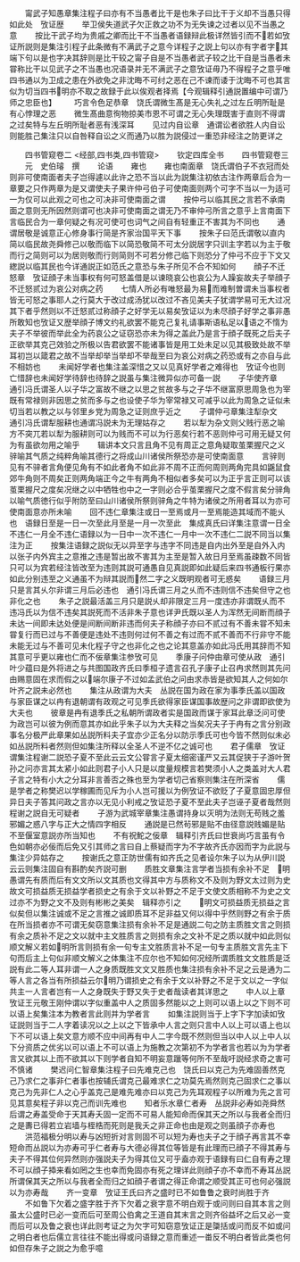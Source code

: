 <!-- { "loadSidebar": true } -->
　　甯武子知愚章集注程子曰亦有不当愚者比干是也朱子曰比干于义却不当愚只得如此处　攷证歴
　　举卫侯失道武子欠正救之功不为无失谏之过者以见不当愚之意
　　按比干武子均为贵戚之卿而比干不当愚者语録辩此极详然皆引而不若如攷证所説则是集注引程子此条微有不满武子之意今详程子之説上句以亦有字者字其端下句以是也字决其辞则是比干较之甯子自是不当愚者武子较之比干自是当愚者未甞称比干以见武子之不当愚也况语录并无不满武子之意攷证毋乃不得程子之意乎唯四书通以为卫成之患在外欲免之非沈晦不可纣之恶在己不谏而诿于沈晦不可也其言似为切当四书明亦不取之故録于此以俟观者择焉【今观辑释引通説置编中可谓乃师之忠臣也】
　　巧言令色足恭章　饶氏谓微生髙是无心失礼之过左丘明所耻是有心悖理之恶
　　微生髙曲意徇物掠美市恩不可谓之无心失理既害于直则不得谓之过矣特与左丘明所耻者恶有浅深耳
　　见过内自讼章　通谓讼者欲胜人内自讼则能胜己集注只以自咎释自讼之义而通乃以胜为説侵过一重恐非经注之防更详之






　　四书管窥卷二
<经部,四书类,四书管窥>
　　钦定四库全书
　　四书管窥卷三
　　元　史伯璿　撰
　　论语
　　雍也
　　雍也南面章　饶氏谓伯子不衣冠而处则非可使南面者夫子岂得遽以此许之恐不当以此为説集注初依古注作两章后合为一章要之只作两章为是又谓使夫子果许仲弓伯子可使南面则两个可字不当以一为适可一为仅可以此观之可也之可决非可使南面之谓
　　按仲弓以临其民之言若不承南面之意则无所因然则谓可也决非可使南面之谓无乃不审仲弓所言之意乎上言南面下言临民合为一章何疑之有况可使可也词气之间自有轻重正不害其为不同也
　　通谓居敬是诚意正心修身事行简是齐家治国平天下事
　　按朱子曰范氏谓敬以直内简以临民故尧舜修己以敬而临下以简恐敬简不可太分説居字只训主字若以为主于敬而行之简则可以为居则敬而行则简则不可若分修己临下则恐分了仲弓不应于下文又緫説以临其民也今详通説正如范氏之意恐与朱子所见不合不知如何
　　顔子不迁怒章　攷证顔子未当事权有何可怒盖借是以谏晓哀公也哀公为人躁妄故夫子举顔子不迁怒贰过为哀公对病之药
　　七情人所必有唯怒最为易而难制曽谓未当事权者皆无可怒之事耶人之行莫大于改过成汤犹以改过不吝见美夫子犹谓学易可无大过况其下者乎然则以不迁怒贰过称顔子之好学无以易矣攷证以为未尽顔子好学之事非愚所敢知也攷证又歴举顔子博文约礼欲罢不能克己复礼请事斯语私足以语之不惰为夫子不举彼而举此全为药哀公之证窃恐亦未为得之盖此乃是言于顔子既死之后夫子正欲举其克己效验之所极以告君欲罢不能诸事皆是用工处未足以见其极致处故不举耳初岂以箴君之故不当举却举当举却不举哉至曰为哀公对病之药恐或有之亦自与此不相妨也
　　未闻好学者也集注盖深惜之又以见真好学者之难得也　攷证今也则亡惜辞也未闻好学待辞也待辞之説虽与集注微异似亦可备一説
　　子华使齐章　通引冯氏谓圣人以子华之富故不继之以思之贫故多与之子华不继富原思周急也为宰既有常禄则非因思之贫而多与之也设使子华为宰常禄又可减乎以此为周急之证似未切当若以教之以与邻里乡党为周急之证则庶乎近之
　　子谓仲弓章集注犁杂文　通引冯氏谓犁服耕也通谓冯説未为无理姑存之
　　若以犁为杂文则父贱行恶之喻方不突兀若以犁为服耕则可以为贱而不可以为行恶矣行若不恶则仲弓可用无疑又何为有虽欲勿用之喻乎
　　辑讲本文只言且角不见有周正之意角疑取茧栗握尺之义骍喻其气质之纯粹角喻其德行之将成山川诸侯所祭恐亦是可使南面意
　　言骍则见有不骍者言角便见角有不如此者角不如此非不周不正而何周则两角完具如鼷鼠食郊牛角则不周矣正则两角端正今之牛有两角不相似者多矣可以为正乎言正则可以该茧栗握尺之度矣况继之以中牺牲也中之一字则必合乎茧栗握尺之度不假言矣分骍角以喻气质徳行似乎附防至曰山川诸侯所祭则骍角之牛特为诸侯之所用者耳以为亦可使南面意亦所未喻
　　回不违仁章集注或日一至焉或月一至焉能造其域而不能乆也　语録日至是一日一次至此月至是一月一次至此　集成真氏曰详集注意谓一日全不违仁一月全不违仁语録以为一日中一次不违仁一月中一次不违仁二説不同当以集注为正
　　按集注语録之説似无以异至字与违字不同违是自内出外至是自外入内以张子内外宾主之意推之违是暂出故不害其为主至是暂入故日月至焉虽疎数不同皆只可以为宾若经注皆改至为违则其説可通愚自见真説即如此疑后来四书通板行果亦如此分别违至之义通虽不为辩其説而然二字之义既明观者可无惑矣
　　语録三月只是言其乆尔非谓三月后必违也　通引冯氏谓三月之乆而不违则信不违矣但守之也非化之也
　　朱子之説最活盖三月只是説乆却非限定三月一度违亦非谓既乆而不违冯氏以为信不违矣其説死而不活非朱子意也详尹氏既以圣人为浑然无间断而顔子未达一间即未达处便是间断间断非违而何夫子称顔子亦曰不贰过有不善未甞不知未甞复行而已过与不善便是违处不违则何过何不善之有过而不贰不善而不行非守不能未能无过与不善可见未化程子守之也非化之也之论其意盖亦如此冯氏用其辞而不知其意可乎更以雍也仁而不佞章集注参攷可见
　　季康子问仲由章可使从政　通引叶少蕴曰是外将进之与共图国政齐氏曰季桓子遗言召孔子康子止召冉求然则其先问由赐意固在求而假之以端尔康子不过如孟武伯之问由求赤皆是欲知其人之何如尔叶齐之説未必然也
　　集注从政谓为大夫　丛説在国为政在家为事季氏盖以国政与家臣谋之以冉有退朝谓有政观之可见季氏欲得家臣谋国事故歴问之非谓即欲使为大夫也
　　彼章是冉有退季氏之私朝所谓政者实是国政而谋于家耳此章泛问可使为政岂可以彼为例而意其亦如此乎朱子以为大夫释之当矣况夫子于冉有之言分别政事名分极严此章果如丛説所料夫子宜亦少正名分以防示季氏可也今皆不然则似未必如丛説所料者然则但如集注所释以全圣人不逆不亿之诚可也
　　君子儒章　攷证谓集注程谢二説恐子夏不至此云云文公甞言子夏太细密谨严又云其促狭于子游叶贺孙之问亦言其太紧小如此则君子小人只是以度量规模言若樊须小人之类盖对大人君子言之特有小大之分耳非言善否之殊也至为学者切己省察则集注在所深省
　　儒是学者之称樊迟以学稼圃而见斥为小人岂可援以为例攷证不欲贬了子夏意固忠厚但异日夫子答其问政之言亦以无见小利戒之攷证恐子夏不至此夫子岂诬子夏者哉然则程谢之説自无可疑者
　　子游为武城宰章集注愚谓持身以灭明为法则无苟贱之羞邪媚之惑八字与正大之情四字相反
　　通説是已然茍邪是贴不由径意説贱媚是贴不至偃室意説亦所当知也
　　不有祝鮀之佞章　辑释引齐氏曰世衰尚巧言虽有令色如朝亦必佞而后免又引其师之言曰自上蔡疑而字为不字故齐氏亦因而字为此説与集注少异姑存之
　　按谢氏之意正防世儒有如齐氏之见者设尔朱子以为从伊川説云云则集注固自有斟酌矣齐説可删
　　质胜文章集注言学者当损有余补不足　明愚谓先有质而后有文文所以文其质也文得其中方与质称文不及则为野文太过则为史故文可损益质无损益学者损史之有余于文以补野之不足于文使文质相称不为史之文过亦不为野之文不及则有彬彬之美矣　辑释亦引之
　　明文可损益质无损益之言似矣但以集注诚或不足之言推之诚即质耳不足非益又何以得中乎然则野之有余于质在所当损者亦不可谓无矣窃意集注损有余补不足是通説二句之防主质胜文言之则损有余之质补不足之文以就中主文胜质言之则损有余之文补不足之质以就中如此则似顺文解义若如明所言则损有余一句专主文胜质言补不足一句专主质胜文言先主下句而后主上句似非顺文解义之体集注不应尔也不知如何况经所谓质胜文文胜质是泛説有此二等人耳非谓一人之身质既胜文文又胜质也集注损有余补不足之云是通为二等人言之各当有所损益云尔明乃谓损史之有余于文以补野之不足于文以之一字似共主一人言者岂有一人之身既失于野又失于史者哉读者其详思之
　　中人以上章　攷证王元敬王刚仲谓以字似重盖中人之质固多然能以之上则可以语上以之下则不可以语上矣集注本为教者言此则并为学者言
　　如集注説则当于上字下字加读如攷证説则当于二人字着读况以之上以之下皆承中人言之则只言中人以上可以语上也以下不可以语上矣文意方顺不应中间再有中人二字今既不然则但当以中人以上中人以下分资质之优劣以可以语上不可以语上为施教之次第初不为学者言也若以为为学者言又欲其以上而不欲其以下则学者自知不明妄意躐等何所不至哉吁説经求奇之害可不慎诸
　　樊迟问仁智章集注程子曰先难克己也　饶氏曰以克己为先难固善然克己乃求仁之事非仁者事也按辅氏谓克己最难求仁之功莫先焉然则克己固求仁之事以克己为先非仁人之心乎盖克己是难先难亦曰以克己为先耳观程子以所难为先之言可见其意矣程子非以克己而训先难也
　　知者乐水章仁者寿　丛説非必寿如尧舜然后谓之寿盖受命于天其寿夭固一定而不可易人能知命而保其天之所以与我者全而归之是夀已得若立岩墙与桎梏而死则是我夭之非正命也由是观之则虽顔子亦寿也
　　洪范福极分明以寿与凶短折对言则固不可以短为寿也夫子之于顔子再言其不幸短命而丛説以为亦寿可乎仁者寿与大德必得其位等皆是有此理而已顔子不得其寿与夫子不得其位何异然则亦强説夫子为得其位又可乎盍亦观于语録有曰仁自有寿之理不可以顔子揷来看如罔之生也幸而免固亦有死之理详此则顔子亦不幸而不寿耳丛説所谓保其天之所以与我者全而归之如顔子者谓之得正命谓之顺受其正可也何必强説以为亦寿哉
　　齐一变章　攷证王氏曰齐之盛时已不如鲁鲁之衰时尚胜于齐
　　不如鲁下欠着之盛字胜于齐下欠着之衰字意不明白观于或问则曰自其本言之则虽太公盛时已必一变而后可至周公伯禽之王道自其末言之则齐俗益坏之后又必一变而后可以及鲁之衰也详此则考证之为欠字可知窃意攷证正是櫽括或问而反不如或问之明白者也后儒立言往往不能出得或问语録之意而重述一畨反不明白者皆此类也何如但存朱子之説之为愈乎噫
